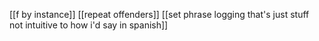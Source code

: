 [[f by instance]]
[[repeat offenders]]
[[set phrase logging that's just stuff not intuitive to how i'd say in spanish]]
